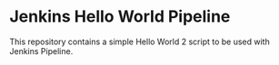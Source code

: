 # Jenkins Hello World Pipeline
This repository contains a simple Hello World 2 script to be used with Jenkins Pipeline.
